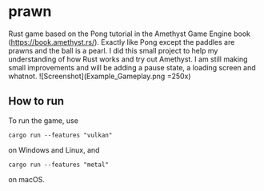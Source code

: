 # prawn

Rust game based on the Pong tutorial in the Amethyst Game Engine book (https://book.amethyst.rs/). Exactly like Pong except the paddles are prawns and the ball is a pearl. I did this small project to help my understanding of how Rust works and try out Amethyst. I am still making small improvements and will be adding a pause state, a loading screen and whatnot. 
![Screenshot](Example_Gameplay.png =250x)

## How to run

To run the game, use

```
cargo run --features "vulkan"
```

on Windows and Linux, and

```
cargo run --features "metal"
```

on macOS.
